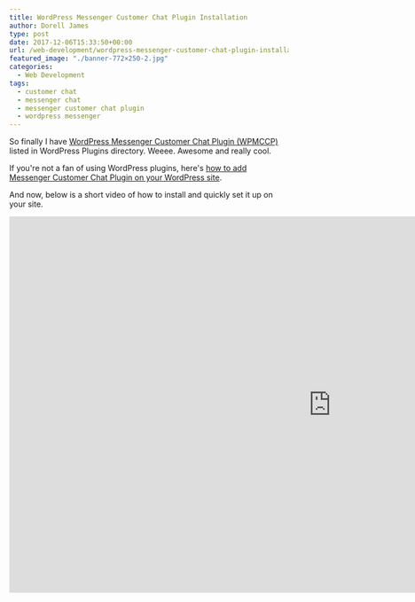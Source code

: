 ```yaml
---
title: WordPress Messenger Customer Chat Plugin Installation
author: Dorell James
type: post
date: 2017-12-06T15:33:50+00:00
url: /web-development/wordpress-messenger-customer-chat-plugin-installation/
featured_image: "./banner-772×250-2.jpg"
categories:
  - Web Development
tags:
  - customer chat
  - messenger chat
  - messenger customer chat plugin
  - wordpress messenger
---
```


So finally I have [WordPress Messenger Customer Chat Plugin (WPMCCP)][1] listed in WordPress Plugins directory. Weeee. Awesome and really cool. <span class="wp-font-emots-emo-happy"></span>

If you're not a fan of using WordPress plugins, here's [how to add Messenger Customer Chat Plugin on your WordPress site][2].

And now, below is a short video of how to install and quickly set it up on your site. <span class="wp-font-emots-emo-happy"></span>

<iframe width="1160" height="679" src="https://www.useloom.com/embed/a1f9ad9860c24f7daaec9e1dfecdf24f" frameborder="0" webkitallowfullscreen mozallowfullscreen allowfullscreen></iframe>

[1]: https://wordpress.org/plugins/wp-messenger-customer-chat/
[2]: http://dorellwp.localhost/web-development/adding-messenger-customer-chat-plugin-wordpress-site/
